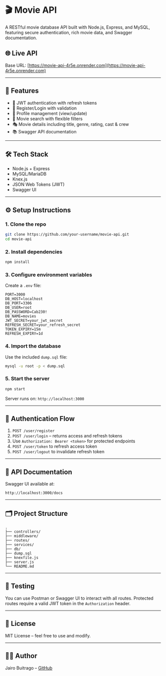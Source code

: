 
# 🎬 Movie API

A RESTful movie database API built with Node.js, Express, and MySQL, featuring secure authentication, rich movie data, and Swagger documentation.

## 🌐 Live API
Base URL: [https://movie-api-4r5e.onrender.com](https://movie-api-4r5e.onrender.com)

---

## 🚀 Features

- 🔐 JWT authentication with refresh tokens
- 🧾 Register/Login with validation
- 👤 Profile management (view/update)
- 🎥 Movie search with flexible filters
- 🎭 Movie details including title, genre, rating, cast & crew
- 📚 Swagger API documentation

---

## 🛠️ Tech Stack

- Node.js + Express
- MySQL/MariaDB
- Knex.js
- JSON Web Tokens (JWT)
- Swagger UI

---

## ⚙️ Setup Instructions

### 1. Clone the repo
```bash
git clone https://github.com/your-username/movie-api.git
cd movie-api
```

### 2. Install dependencies
```bash
npm install
```

### 3. Configure environment variables

Create a `.env` file:

```env
PORT=3000
DB_HOST=localhost
DB_PORT=3306
DB_USER=root
DB_PASSWORD=Cab230!
DB_NAME=movies
JWT_SECRET=your_jwt_secret
REFRESH_SECRET=your_refresh_secret
TOKEN_EXPIRY=15m
REFRESH_EXPIRY=1d
```

### 4. Import the database

Use the included `dump.sql` file:
```bash
mysql -u root -p < dump.sql
```

### 5. Start the server

```bash
npm start
```

Server runs on: `http://localhost:3000`

---

## 🔑 Authentication Flow

1. `POST /user/register`  
2. `POST /user/login` – returns access and refresh tokens  
3. Use `Authorization: Bearer <token>` for protected endpoints  
4. `POST /user/token` to refresh access token  
5. `POST /user/logout` to invalidate refresh token

---

## 📘 API Documentation

Swagger UI available at:
```
http://localhost:3000/docs
```

---

## 🗂️ Project Structure

```
.
├── controllers/
├── middleware/
├── routes/
├── services/
├── db/
├── dump.sql
├── knexfile.js
├── server.js
└── README.md
```

---

## 🧪 Testing

You can use Postman or Swagger UI to interact with all routes. Protected routes require a valid JWT token in the `Authorization` header.

---

## 📄 License

MIT License – feel free to use and modify.

---

## 👨‍💻 Author

Jairo Buitrago – [GitHub](https://github.com/Jairobuifranco)
